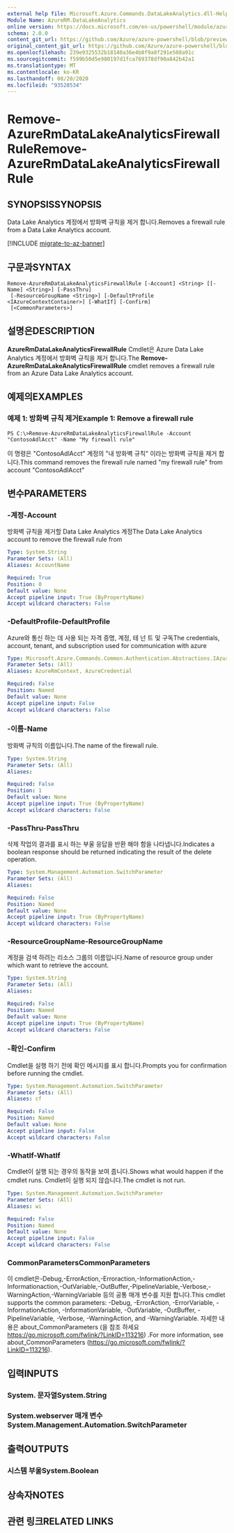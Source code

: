 ```yaml
---
external help file: Microsoft.Azure.Commands.DataLakeAnalytics.dll-Help.xml
Module Name: AzureRM.DataLakeAnalytics
online version: https://docs.microsoft.com/en-us/powershell/module/azurerm.datalakeanalytics/remove-azurermdatalakeanalyticsfirewallrule
schema: 2.0.0
content_git_url: https://github.com/Azure/azure-powershell/blob/preview/src/ResourceManager/DataLakeAnalytics/Commands.DataLakeAnalytics/help/Remove-AzureRmDataLakeAnalyticsFirewallRule.md
original_content_git_url: https://github.com/Azure/azure-powershell/blob/preview/src/ResourceManager/DataLakeAnalytics/Commands.DataLakeAnalytics/help/Remove-AzureRmDataLakeAnalyticsFirewallRule.md
ms.openlocfilehash: 239e9325532b18140a36e4b8f9a8f291e508a91c
ms.sourcegitcommit: f599b50d5e980197d1fca769378df90a842b42a1
ms.translationtype: MT
ms.contentlocale: ko-KR
ms.lasthandoff: 08/20/2020
ms.locfileid: "93528534"
---
```

# <span data-ttu-id="62b12-101">Remove-AzureRmDataLakeAnalyticsFirewallRule</span><span class="sxs-lookup"><span data-stu-id="62b12-101">Remove-AzureRmDataLakeAnalyticsFirewallRule</span></span>

## <span data-ttu-id="62b12-102">SYNOPSIS</span><span class="sxs-lookup"><span data-stu-id="62b12-102">SYNOPSIS</span></span>
<span data-ttu-id="62b12-103">Data Lake Analytics 계정에서 방화벽 규칙을 제거 합니다.</span><span class="sxs-lookup"><span data-stu-id="62b12-103">Removes a firewall rule from a Data Lake Analytics account.</span></span>

[!INCLUDE [migrate-to-az-banner](../../includes/migrate-to-az-banner.md)]

## <span data-ttu-id="62b12-104">구문과</span><span class="sxs-lookup"><span data-stu-id="62b12-104">SYNTAX</span></span>

```
Remove-AzureRmDataLakeAnalyticsFirewallRule [-Account] <String> [[-Name] <String>] [-PassThru]
 [-ResourceGroupName <String>] [-DefaultProfile <IAzureContextContainer>] [-WhatIf] [-Confirm]
 [<CommonParameters>]
```

## <span data-ttu-id="62b12-105">설명은</span><span class="sxs-lookup"><span data-stu-id="62b12-105">DESCRIPTION</span></span>
<span data-ttu-id="62b12-106">**AzureRmDataLakeAnalyticsFirewallRule** Cmdlet은 Azure Data Lake Analytics 계정에서 방화벽 규칙을 제거 합니다.</span><span class="sxs-lookup"><span data-stu-id="62b12-106">The **Remove-AzureRmDataLakeAnalyticsFirewallRule** cmdlet removes a firewall rule from an Azure Data Lake Analytics account.</span></span>

## <span data-ttu-id="62b12-107">예제의</span><span class="sxs-lookup"><span data-stu-id="62b12-107">EXAMPLES</span></span>

### <span data-ttu-id="62b12-108">예제 1: 방화벽 규칙 제거</span><span class="sxs-lookup"><span data-stu-id="62b12-108">Example 1: Remove a firewall rule</span></span>
```
PS C:\>Remove-AzureRmDataLakeAnalyticsFirewallRule -Account "ContosoAdlAcct" -Name "My firewall rule"
```

<span data-ttu-id="62b12-109">이 명령은 "ContosoAdlAcct" 계정의 "내 방화벽 규칙" 이라는 방화벽 규칙을 제거 합니다.</span><span class="sxs-lookup"><span data-stu-id="62b12-109">This command removes the firewall rule named "my firewall rule" from account "ContosoAdlAcct"</span></span>

## <span data-ttu-id="62b12-110">변수</span><span class="sxs-lookup"><span data-stu-id="62b12-110">PARAMETERS</span></span>

### <span data-ttu-id="62b12-111">-계정</span><span class="sxs-lookup"><span data-stu-id="62b12-111">-Account</span></span>
<span data-ttu-id="62b12-112">방화벽 규칙을 제거할 Data Lake Analytics 계정</span><span class="sxs-lookup"><span data-stu-id="62b12-112">The Data Lake Analytics account to remove the firewall rule from</span></span>

```yaml
Type: System.String
Parameter Sets: (All)
Aliases: AccountName

Required: True
Position: 0
Default value: None
Accept pipeline input: True (ByPropertyName)
Accept wildcard characters: False
```

### <span data-ttu-id="62b12-113">-DefaultProfile</span><span class="sxs-lookup"><span data-stu-id="62b12-113">-DefaultProfile</span></span>
<span data-ttu-id="62b12-114">Azure와 통신 하는 데 사용 되는 자격 증명, 계정, 테 넌 트 및 구독</span><span class="sxs-lookup"><span data-stu-id="62b12-114">The credentials, account, tenant, and subscription used for communication with azure</span></span>

```yaml
Type: Microsoft.Azure.Commands.Common.Authentication.Abstractions.IAzureContextContainer
Parameter Sets: (All)
Aliases: AzureRmContext, AzureCredential

Required: False
Position: Named
Default value: None
Accept pipeline input: False
Accept wildcard characters: False
```

### <span data-ttu-id="62b12-115">-이름</span><span class="sxs-lookup"><span data-stu-id="62b12-115">-Name</span></span>
<span data-ttu-id="62b12-116">방화벽 규칙의 이름입니다.</span><span class="sxs-lookup"><span data-stu-id="62b12-116">The name of the firewall rule.</span></span>

```yaml
Type: System.String
Parameter Sets: (All)
Aliases:

Required: False
Position: 1
Default value: None
Accept pipeline input: True (ByPropertyName)
Accept wildcard characters: False
```

### <span data-ttu-id="62b12-117">-PassThru</span><span class="sxs-lookup"><span data-stu-id="62b12-117">-PassThru</span></span>
<span data-ttu-id="62b12-118">삭제 작업의 결과를 표시 하는 부울 응답을 반환 해야 함을 나타냅니다.</span><span class="sxs-lookup"><span data-stu-id="62b12-118">Indicates a boolean response should be returned indicating the result of the delete operation.</span></span>

```yaml
Type: System.Management.Automation.SwitchParameter
Parameter Sets: (All)
Aliases:

Required: False
Position: Named
Default value: None
Accept pipeline input: True (ByPropertyName)
Accept wildcard characters: False
```

### <span data-ttu-id="62b12-119">-ResourceGroupName</span><span class="sxs-lookup"><span data-stu-id="62b12-119">-ResourceGroupName</span></span>
<span data-ttu-id="62b12-120">계정을 검색 하려는 리소스 그룹의 이름입니다.</span><span class="sxs-lookup"><span data-stu-id="62b12-120">Name of resource group under which want to retrieve the account.</span></span>

```yaml
Type: System.String
Parameter Sets: (All)
Aliases:

Required: False
Position: Named
Default value: None
Accept pipeline input: True (ByPropertyName)
Accept wildcard characters: False
```

### <span data-ttu-id="62b12-121">-확인</span><span class="sxs-lookup"><span data-stu-id="62b12-121">-Confirm</span></span>
<span data-ttu-id="62b12-122">Cmdlet을 실행 하기 전에 확인 메시지를 표시 합니다.</span><span class="sxs-lookup"><span data-stu-id="62b12-122">Prompts you for confirmation before running the cmdlet.</span></span>

```yaml
Type: System.Management.Automation.SwitchParameter
Parameter Sets: (All)
Aliases: cf

Required: False
Position: Named
Default value: None
Accept pipeline input: False
Accept wildcard characters: False
```

### <span data-ttu-id="62b12-123">-WhatIf</span><span class="sxs-lookup"><span data-stu-id="62b12-123">-WhatIf</span></span>
<span data-ttu-id="62b12-124">Cmdlet이 실행 되는 경우의 동작을 보여 줍니다.</span><span class="sxs-lookup"><span data-stu-id="62b12-124">Shows what would happen if the cmdlet runs.</span></span>
<span data-ttu-id="62b12-125">Cmdlet이 실행 되지 않습니다.</span><span class="sxs-lookup"><span data-stu-id="62b12-125">The cmdlet is not run.</span></span>

```yaml
Type: System.Management.Automation.SwitchParameter
Parameter Sets: (All)
Aliases: wi

Required: False
Position: Named
Default value: None
Accept pipeline input: False
Accept wildcard characters: False
```

### <span data-ttu-id="62b12-126">CommonParameters</span><span class="sxs-lookup"><span data-stu-id="62b12-126">CommonParameters</span></span>
<span data-ttu-id="62b12-127">이 cmdlet은-Debug,-ErrorAction,-Erroraction,-InformationAction,-Informationaction,-OutVariable,-OutBuffer,-PipelineVariable,-Verbose,-WarningAction,-WarningVariable 등의 공통 매개 변수를 지원 합니다.</span><span class="sxs-lookup"><span data-stu-id="62b12-127">This cmdlet supports the common parameters: -Debug, -ErrorAction, -ErrorVariable, -InformationAction, -InformationVariable, -OutVariable, -OutBuffer, -PipelineVariable, -Verbose, -WarningAction, and -WarningVariable.</span></span> <span data-ttu-id="62b12-128">자세한 내용은 about_CommonParameters (을 참조 하세요 https://go.microsoft.com/fwlink/?LinkID=113216) .</span><span class="sxs-lookup"><span data-stu-id="62b12-128">For more information, see about_CommonParameters (https://go.microsoft.com/fwlink/?LinkID=113216).</span></span>

## <span data-ttu-id="62b12-129">입력</span><span class="sxs-lookup"><span data-stu-id="62b12-129">INPUTS</span></span>

### <span data-ttu-id="62b12-130">System. 문자열</span><span class="sxs-lookup"><span data-stu-id="62b12-130">System.String</span></span>

### <span data-ttu-id="62b12-131">System.webserver 매개 변수</span><span class="sxs-lookup"><span data-stu-id="62b12-131">System.Management.Automation.SwitchParameter</span></span>

## <span data-ttu-id="62b12-132">출력</span><span class="sxs-lookup"><span data-stu-id="62b12-132">OUTPUTS</span></span>

### <span data-ttu-id="62b12-133">시스템 부울</span><span class="sxs-lookup"><span data-stu-id="62b12-133">System.Boolean</span></span>

## <span data-ttu-id="62b12-134">상속자</span><span class="sxs-lookup"><span data-stu-id="62b12-134">NOTES</span></span>

## <span data-ttu-id="62b12-135">관련 링크</span><span class="sxs-lookup"><span data-stu-id="62b12-135">RELATED LINKS</span></span>

